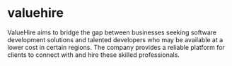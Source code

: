 # valuehire
ValueHire aims to bridge the gap between businesses seeking software development solutions and talented developers who may be available at a lower cost in certain regions. The company provides a reliable platform for clients to connect with and hire these skilled professionals.
